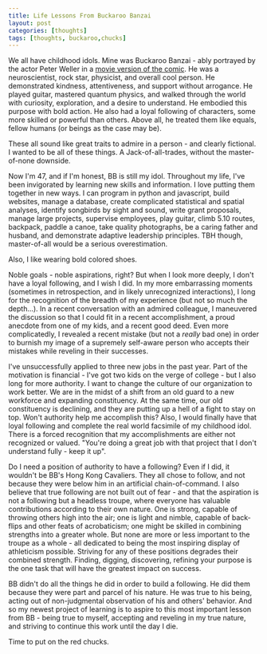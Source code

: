 ```yaml
---
title: Life Lessons From Buckaroo Banzai
layout: post
categories: [thoughts]
tags: [thoughts, buckaroo,chucks]
---
```

We all have childhood idols. Mine was Buckaroo Banzai - ably portrayed by the actor Peter Weller in a [movie version of the comic](https://en.wikipedia.org/wiki/The_Adventures_of_Buckaroo_Banzai_Across_the_8th_Dimension). He was a neuroscientist, rock star, physicist, and overall cool person. He demonstrated kindness, attentiveness, and support without arrogance. He played guitar, mastered quantum physics, and walked through the world with curiosity, exploration, and a desire to understand. He embodied this purpose with bold action. He also had a loyal following of characters, some more skilled or powerful than others. Above all, he treated them like equals, fellow humans (or beings as the case may be).

These all sound like great traits to admire in a person - and clearly fictional. I wanted to be all of these things. A Jack-of-all-trades, without the master-of-none downside. 

Now I'm 47, and if I'm honest, BB is still my idol. Throughout my life, I've been invigorated by learning new skills and information. I love putting them together in new ways. I can program in python and javascript, build websites, manage a database, create complicated statistical and spatial analyses, identify songbirds by sight and sound, write grant proposals, manage large projects, supervise employees, play guitar, climb 5.10 routes, backpack, paddle a canoe, take quality photographs, be a caring father and husband, and demonstrate adaptive leadership principles. TBH though, master-of-all would be a serious overestimation.

Also, I like wearing bold colored shoes. 

Noble goals - noble aspirations, right? But when I look more deeply, I don't have a loyal following, and I wish I did. In my more embarrassing moments (sometimes in retrospection, and in likely unrecognized interactions), I long for the recognition of the breadth of my experience (but not so much the depth...). In a recent conversation with an admired colleague, I maneuvered the discussion so that I could fit in a recent accomplishment, a proud anecdote from one of my kids, and a recent good deed. Even more complicatedly, I revealed a recent mistake (but not a *really* bad one) in order to burnish my image of a supremely self-aware person who accepts their mistakes while reveling in their successes.

I've unsuccessfully applied to three new jobs in the past year. Part of the motivation is financial - I've got two kids on the verge of college - but I also long for more authority. I want to change the culture of our organization to work better. We are in the midst of a shift from an old guard to a new workforce and expanding constituency. At the same time, our old constituency is declining, and they are putting up a hell of a fight to stay on top. Won't authority help me accomplish this? Also, I would finally have that loyal following and complete the real world facsimile of my childhood idol. There is a forced recognition that my accomplishments are either not recognized or valued. "You're doing a great job with that project that I don't understand fully - keep it up". 

Do I need a position of authority to have a following? Even if I did, it wouldn't be BB's Hong Kong Cavaliers. They all chose to follow, and not because they were below him in an artificial chain-of-command. I also believe that true following are not built out of fear - and that the aspiration is not a following but a headless troupe, where everyone has valuable contributions according to their own nature. One is strong, capable of throwing others high into the air; one is light and nimble, capable of back-flips and other feats of acrobaticism; one might be skilled in combining strengths into a greater whole. But none are more or less important to the troupe as a whole - all dedicated to being the most inspiring display of athleticism possible. Striving for any of these positions degrades their combined strength. Finding, digging, discovering, refining your purpose is the one task that will have the greatest impact on success. 

BB didn't do all the things he did in order to build a following. He did them because they were part and parcel of his nature. He was true to his being, acting out of non-judgmental observation of his and others' behavior. And so my newest project of learning is to aspire to this most important lesson from BB - being true to myself, accepting and reveling in my true nature, and striving to continue this work until the day I die.

Time to put on the red chucks.
